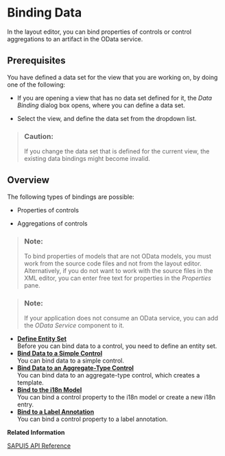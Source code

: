 <!-- loioc24e9c46d1f94efcb55d9a2e03d9ecb8 -->

# Binding Data

In the layout editor, you can bind properties of controls or control aggregations to an artifact in the OData service.



## Prerequisites

You have defined a data set for the view that you are working on, by doing one of the following:

-   If you are opening a view that has no data set defined for it, the *Data Binding* dialog box opens, where you can define a data set.

-   Select the view, and define the data set from the dropdown list.


> ### Caution:  
> If you change the data set that is defined for the current view, the existing data bindings might become invalid.



## Overview

The following types of bindings are possible:

-   Properties of controls

-   Aggregations of controls


> ### Note:  
> To bind properties of models that are not OData models, you must work from the source code files and not from the layout editor. Alternatively, if you do not want to work with the source files in the XML editor, you can enter free text for properties in the *Properties* pane.

> ### Note:  
> If your application does not consume an OData service, you can add the *OData Service* component to it.

-   **[Define Entity Set](Define_Entity_Set_24b6b2b.md "Before you can bind data to a control, you need to define an entity set. ")**  
Before you can bind data to a control, you need to define an entity set.
-   **[Bind Data to a Simple Control](Bind_Data_to_a_Simple_Control_93f40e6.md "You can bind data to a simple control.")**  
You can bind data to a simple control.
-   **[Bind Data to an Aggregate-Type Control](Bind_Data_to_an_Aggregate_Type_Control_2ea1358.md "You can bind data to an aggregate-type control, which creates a template.")**  
You can bind data to an aggregate-type control, which creates a template.
-   **[Bind to the i18n Model](Bind_to_the_i18n_Model_5e7ddc5.md "You can bind a control property to the i18n model or create a new i18n
		entry.")**  
You can bind a control property to the i18n model or create a new i18n entry.
-   **[Bind to a Label Annotation](Bind_to_a_Label_Annotation_34c5841.md "You can bind a control property to a label annotation.")**  
You can bind a control property to a label annotation.

**Related Information**  


[SAPUI5 API Reference](https://sapui5.hana.ondemand.com/sdk/#docs/api/symbols/sap.ui.html)

